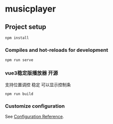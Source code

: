 # musicplayer

## Project setup
```
npm install
```

### Compiles and hot-reloads for development
```
npm run serve
```

### vue3稳定版播放器  开源
 支持位置调控 稳定  可以显示控制条 
```
npm run build
```

### Customize configuration
See [Configuration Reference](https://cli.vuejs.org/config/).
